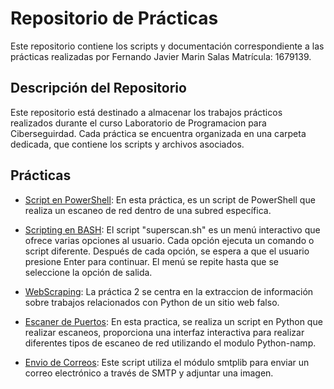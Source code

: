 # Repositorio de Prácticas

Este repositorio contiene los scripts y documentación correspondiente a las prácticas realizadas por Fernando Javier Marin Salas Matrícula: 1679139.

## Descripción del Repositorio

Este repositorio está destinado a almacenar los trabajos prácticos realizados durante el curso Laboratorio de Programacion para Ciberseguirdad. Cada práctica se encuentra organizada en una carpeta dedicada, que contiene los scripts y archivos asociados.

## Prácticas

- [Script en PowerShell](Practica1.md): En esta práctica, es un script de PowerShell que realiza un escaneo de red dentro de una subred específica.


- [Scripting en BASH](Practica5.md): El script "superscan.sh" es un menú interactivo que ofrece varias opciones al usuario. Cada opción ejecuta un comando o script diferente. Después de cada opción, se espera a que el usuario presione Enter para continuar. El menú se repite hasta que se seleccione la opción de salida.

- [WebScraping](Practica2.md): La práctica 2 se centra en la extraccion de  información sobre trabajos relacionados con Python de un sitio web falso.


- [Escaner de Puertos](Practica3.md): En esta practica, se realiza un script en Python que realizar escaneos, proporciona una interfaz interactiva para realizar diferentes tipos de escaneo de red utilizando el modulo Python-namp.


- [Envio de Correos](Practica4.md): Este script utiliza el módulo smtplib para enviar un correo electrónico a través de SMTP y adjuntar una imagen.
